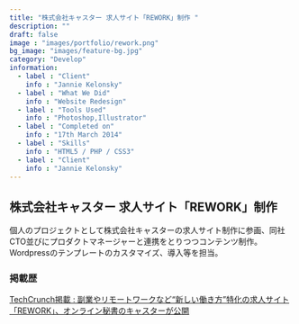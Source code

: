 ```yaml
---
title: "株式会社キャスター 求人サイト「REWORK」制作 "
description: ""
draft: false
image : "images/portfolio/rework.png"
bg_image: "images/feature-bg.jpg"
category: "Develop"
information:
  - label : "Client"
    info : "Jannie Kelonsky"
  - label : "What We Did"
    info : "Website Redesign"
  - label : "Tools Used"
    info : "Photoshop,Illustrator"
  - label : "Completed on"
    info : "17th March 2014"
  - label : "Skills"
    info : "HTML5 / PHP / CSS3"
  - label : "Client"
    info : "Jannie Kelonsky"
---
```


## 株式会社キャスター 求人サイト「REWORK」制作 

個人のプロジェクトとして株式会社キャスターの求人サイト制作に参画、同社CTO並びにプロダクトマネージャーと連携をとりつつコンテンツ制作。 
Wordpressのテンプレートのカスタマイズ、導入等を担当。

### 掲載歴
[TechCrunch掲載 : 副業やリモートワークなど“新しい働き方”特化の求人サイト「REWORK」、オンライン秘書のキャスターが公開](https://jp.techcrunch.com/2017/09/25/caster-rework/)